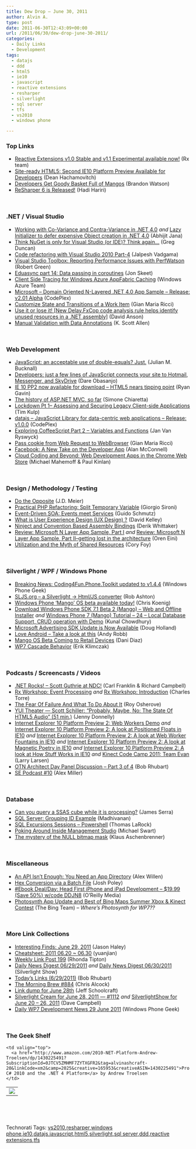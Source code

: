 ```yaml
---
title: Dew Drop – June 30, 2011
author: Alvin A.
type: post
date: 2011-06-30T12:43:09+00:00
url: /2011/06/30/dew-drop-june-30-2011/
categories:
  - Daily Links
  - Development
tags:
  - datajs
  - ddd
  - html5
  - ie10
  - javascript
  - reactive extensions
  - resharper
  - silverlight
  - sql server
  - tfs
  - vs2010
  - windows phone

---
```

### <a name="top"></a>Top Links

  * [Reactive Extensions v1.0 Stable and v1.1 Experimental available now!][1] (Rx team)
  * [Site-ready HTML5: Second IE10 Platform Preview Available for Developers][2] (Dean Hachamovitch)
  * [Developers Get Goody Basket Full of Mangos][3] (Brandon Watson)
  * [ReSharper 6 is Released!][4] (Hadi Hariri)

&#160;

### <a name="dotnet"></a>.NET / Visual Studio

  * [Working with Co-Variance and Contra-Variance in .NET 4.0][5] _and_ [Lazy Initializer to defer expensive Object creation in .NET 4.0][6] (Abhijit Jana)
  * [Think NuGet is only for Visual Studio (or IDE)? Think again&#8230;][7] (Greg Duncan)
  * [Code refactoring with Visual Studio 2010 Part-4][8] (Jalpesh Vadgama)
  * [Visual Studio Toolbox: Reporting Performance Issues with PerfWatson][9] (Robert Green)
  * [Eduasync part 14: Data passing in coroutines][10] (Jon Skeet)
  * [Client Side Tracing for Windows Azure AppFabric Caching][11] (Windows Azure Team)
  * <a href="http://microsoftnlayerapp.codeplex.com/releases/view/69008" target="_blank">Microsoft &#8211; Domain Oriented N-Layered .NET 4.0 App Sample &#8211; Release: v2.01 Alpha</a> (CodePlex)
  * [Customize State and Transitions of a Work Item][12] (Gian Maria Ricci)
  * [Use it or lose it! [New Delay.FxCop code analysis rule helps identify unused resources in a .NET assembly]][13] (David Anson)
  * [Manual Validation with Data Annotations][14] (K. Scott Allen)

&#160;

### <a name="web"></a>Web Development

  * [JavaScript: an acceptable use of double-equals? Just.][15] (Julian M. Bucknall)
  * [Developers: just a few lines of JavaScript connects your site to Hotmail, Messenger, and SkyDrive][16] (Dare Obasanjo)
  * [IE 10 PP2 now available for download – HTML5 nears tipping point][17] (Ryan Gavin)
  * [The history of ASP.NET MVC, so far][18] (Simone Chiaretta)
  * [Lockdown Pt 1– Assessing and Securing Legacy Client-side Applications][19] (Tim Kulp)
  * <a href="http://datajs.codeplex.com/releases/view/69267" target="_blank">datajs &#8211; JavaScript Library for data-centric web applications &#8211; Release: v1.0.0</a> (CodePlex)
  * [Exploring CoffeeScript Part 2 – Variables and Functions][20] (Jan Van Ryswyck)
  * [Pass cookie from Web Request to WebBrowser][21] (Gian Maria Ricci)
  * <a href="http://developers.facebook.com/blog/post/518/" target="_blank">Facebook: A New Take on the Developer App</a> (Alan McConnell)
  * [Cloud Coding and Beyond: Web Development Apps in the Chrome Web Store][22] (Michael Mahemoff & Paul Kinlan)

&#160;

### <a name="design"></a>Design / Methodology / Testing

  * [Do the Opposite][23] (J.D. Meier)
  * [Practical PHP Refactoring: Split Temporary Variable][24] (Giorgio Sironi)
  * <a href="http://www.oracle.com/technetwork/articles/soa/schmutz-soa-eda-405955.html" target="_blank">Event-Driven SOA: Events meet Services</a> (Guido Schmutz)
  * [What is User Experience Design (UX Design) ?][25] (David Kelley)
  * [Ninject and Convention Based Assembly Bindings][26] (Derik Whittaker)
  * [Review: Microsoft N Layer App Sample, Part I][27] _and_ [Review: Microsoft N Layer App Sample, Part II–getting lost in the architecture][28] (Oren Eini)
  * [Utilization and the Myth of Shared Resources][29] (Cory Foy)

&#160;

### <a name="silverlight"></a>Silverlight / WPF / Windows Phone

  * [Breaking News: Coding4Fun.Phone.Toolkit updated to v1.4.4][30] (Windows Phone Geek)
  * [SLJS.org &#8211; a Silverlight -> Html/JS converter][31] (Rob Ashton)
  * [Windows Phone ‘Mango’ OS beta available today!][32] (Chris Koenig)
  * [Download Windows Phone SDK 7.1 Beta 2 (Mango) &#8211; Web and Offline Installer][33] _and_ [Windows Phone 7 (Mango) Tutorial &#8211; 24 &#8211; Local Database Support, CRUD operation with Demo][34] (Kunal Chowdhury)
  * [Microsoft Advertising SDK Update is Now Available][35] (Doug Holland)
  * [Love Android – Take a look at this][36] (Andy Robb)
  * [Mango OS Beta Coming to Retail Devices][37] (Dani Diaz)
  * <a href="http://mobile.dzone.com/news/wp7-cascade-behavior" target="_blank">WP7 Cascade Behavior</a> (Erik Klimczak)

&#160;

### <a name="podcasts"></a>Podcasts / Screencasts / Videos

  * <a href="http://www.dotnetrocks.com/default.aspx?ShowNum=676" target="_blank">.NET Rocks! &#8211; Scott Guthrie at NDC!</a> (Carl Franklin & Richard Campbell)
  * [Rx Workshop: Event Processing][38] _and_ [Rx Workshop: Introduction][39] (Charles Torre)
  * [The Fear Of Failure And What To Do About It][40] (Roy Osherove)
  * [YUI Theater — Scott Schiller: “Probably, Maybe, No: The State Of HTML5 Audio” (51 min.)][41] (Jenny Donnelly)
  * [Internet Explorer 10 Platform Preview 2: Web Workers Demo][42] _and_ [Internet Explorer 10 Platform Preview 2: A look at Positioned Floats in IE10][43] _and_ [Internet Explorer 10 Platform Preview 2: A look at Web Worker Fountains in IE10][44] _and_ [Internet Explorer 10 Platform Preview 2: A look at Magnetic Poetry in IE10][45] _and_ [Internet Explorer 10 Platform Preview 2: A look at How Stuff Works in IE10][46] _and_ [Kinect Code Camp 2011: Team Evan][47] (Larry Larsen)
  * [OTN Architect Day Panel Discussion &#8211; Part 3 of 4][48] (Bob Rhubart)
  * [SE Podcast #10][49] (Alex Miller)

&#160;

### <a name="db"></a>Database

  * [Can you query a SSAS cube while it is processing?][50] (James Serra)
  * [SQL Server: Grouping ID Example][51] (Madhivanan)
  * [SQL Excursions Sessions – Powershell][52] (Thomas LaRock)
  * [Poking Around Inside Management Studio][53] (Michael Swart)
  * [The mystery of the NULL bitmap mask][54] (Klaus Aschenbrenner)

&#160;

### <a name="misc"></a>Miscellaneous

  * [An API Isn’t Enough: You Need an App Directory][55] (Alex Willen)
  * [Hex Conversion via a Batch File][56] (Josh Poley)
  * [#Ebook Deal/Day: Head First iPhone and iPad Development &#8211; $19.99 (Save 50%) w/code DDJN8][57] (O&#8217;Reilly Media)
  * [Photosynth App Update and Best of Bing Maps Summer Xbox & Kinect Contest][58] (The Bing Team) _– Where’s Photosynth for WP7??_

&#160;

### <a name="links"></a>More Link Collections

  * [Interesting Finds: June 29, 2011][59] (Jason Haley)
  * [Cheatsheet: 2011 06.20 ~ 06.30][60] (yuanjian)
  * [Weekly Link Post 199][61] (Rhonda Tipton)
  * [Daily News Digest 06/29/2011][62] _and_ [Daily News Digest 06/30/2011][63] (Silverlight Show)
  * [Today&#8217;s Links (6/29/2011)][64] (Bob Rhubart)
  * [The Morning Brew #884][65] (Chris Alcock)
  * [Link dump for June 28th][66] (Jeff Schoolcraft)
  * [Silverlight Cream for June 28, 2011 &#8212; #1112][67] _and_ [SilverlightShow for June 20 &#8211; 26, 2011][68] (Dave Campbell)
  * [Daily WP7 Development News 29 June 2011][69] (Windows Phone Geek)

&#160;

### <a name="shelf"></a>The Geek Shelf

<table border="0" cellspacing="0" cellpadding="0">
  <tr>
    <td>
      <img data-recalc-dims="1" decoding="async" src="https://i0.wp.com/ecx.images-amazon.com/images/I/51h9Sju5NKL._SL160_.jpg?w=660" />
    </td>
    
    <td valign="top">
      <a href="http://www.amazon.com/2010-NET-Platform-Andrew-Troelsen/dp/1430225491?SubscriptionId=0JTCV5ZMHMF7ZYTXGFR2&tag=alvinashcraft-20&linkCode=xm2&camp=2025&creative=165953&creativeASIN=1430225491">Pro C# 2010 and the .NET 4 Platform</a> by Andrew Troelsen
    </td>
  </tr>
</table>

&#160;

<div style="padding-bottom: 0px; margin: 0px; padding-left: 0px; padding-right: 0px; display: inline; float: none; padding-top: 0px" id="scid:C16BAC14-9A3D-4c50-9394-FBFEF7A93539:7b75c82e-b8f5-4168-83a8-32adf7a9133e" class="wlWriterEditableSmartContent">
  <!--dotnetkickit-->
</div>

&#160;

<div style="padding-bottom: 0px; margin: 0px; padding-left: 0px; padding-right: 0px; display: inline; float: none; padding-top: 0px" id="scid:0767317B-992E-4b12-91E0-4F059A8CECA8:edee876c-83e5-420e-aa03-559dff85abed" class="wlWriterEditableSmartContent">
  Technorati Tags: <a href="http://technorati.com/tags/vs2010" rel="tag">vs2010</a>,<a href="http://technorati.com/tags/resharper" rel="tag">resharper</a>,<a href="http://technorati.com/tags/windows+phone" rel="tag">windows phone</a>,<a href="http://technorati.com/tags/ie10" rel="tag">ie10</a>,<a href="http://technorati.com/tags/datajs" rel="tag">datajs</a>,<a href="http://technorati.com/tags/javascript" rel="tag">javascript</a>,<a href="http://technorati.com/tags/html5" rel="tag">html5</a>,<a href="http://technorati.com/tags/silverlight" rel="tag">silverlight</a>,<a href="http://technorati.com/tags/sql+server" rel="tag">sql server</a>,<a href="http://technorati.com/tags/ddd" rel="tag">ddd</a>,<a href="http://technorati.com/tags/reactive+extensions" rel="tag">reactive extensions</a>,<a href="http://technorati.com/tags/tfs" rel="tag">tfs</a>
</div>

 [1]: http://blogs.msdn.com/b/rxteam/archive/2011/06/29/first-official-release.aspx
 [2]: http://blogs.msdn.com/b/ie/archive/2011/06/29/site-ready-html5-second-ie10-platform-preview-available-for-developers.aspx
 [3]: http://windowsteamblog.com/windows_phone/b/wpdev/archive/2011/06/29/developers-get-goody-basket-full-of-mangos.aspx
 [4]: http://blogs.jetbrains.com/dotnet/2011/06/resharper-6-is-here/
 [5]: http://dailydotnettips.com/2011/06/29/working-with-co-variance-and-contra-variance-in-net-4-0/
 [6]: http://dailydotnettips.com/2011/06/30/lazy-initializer-to-defer-expensive-object-creation-in-net-4-0/
 [7]: http://channel9.msdn.com/coding4fun/blog/Think-NuGet-is-only-for-Visual-Studio-or-IDE-Think-again
 [8]: http://feeds.dzone.com/~r/zones/dotnet/~3/w5xTiOLEkAQ/code-refactoring-visual-studio-0
 [9]: http://channel9.msdn.com/Shows/Visual-Studio-Toolbox/Visual-Studio-Toolbox-Reporting-Performance-Issues-with-PerfWatson
 [10]: http://feedproxy.google.com/~r/JonSkeetCodingBlog/~3/H7aDBFDyQRY/eduasync-part-14-data-passing-in-coroutines.aspx
 [11]: http://blogs.msdn.com/b/windowsazure/archive/2011/06/29/client-side-tracing-for-windows-azure-appfabric-caching.aspx
 [12]: http://feedproxy.google.com/~r/AlkampferEng/~3/YSHeFR1_v40/
 [13]: http://blogs.msdn.com/b/delay/archive/2011/06/29/use-it-or-lose-it-new-delay-fxcop-code-analysis-rule-helps-identify-unused-resources-in-a-net-assembly.aspx
 [14]: http://odetocode.com/Blogs/scott/archive/2011/06/29/manual-validation-with-data-annotations.aspx
 [15]: http://blog.boyet.com/blog/javascriptlessons/javascript-an-acceptable-use-of-double-equals-just/
 [16]: http://windowsteamblog.com/windows_live/b/windowslive/archive/2011/06/29/developers-just-a-few-lines-of-javascript-connects-your-site-to-windows-live.aspx
 [17]: http://windowsteamblog.com/ie/b/ie/archive/2011/06/29/ie-10-pp2-now-available-for-download-html5-nears-tipping-point.aspx
 [18]: http://feedproxy.google.com/~r/Codeclimber/~3/98w3T5mCKK0/The-history-of-ASP-NET-MVC-so-far.aspx
 [19]: http://services.social.microsoft.com/feeds/FeedItem?feedId=00000000-0000-0000-0000-000000000000&itemId=0c3ac9a6-b18b-4a30-9317-c1d66c9d9a35&title=Lockdown+Pt+1%e2%80%93+Assessing+and+Securing+Legacy+Client-side+Applications&uri=http%3a%2f%2fmsdn.microsoft.com%2fscriptjunkie%2fhh314542.aspx&k=HtLbQMLAZbqUYvbG8mPjelsBVTdh7u1PLRYlZfiHZ84%3d
 [20]: http://feedproxy.google.com/~r/ElegantCode/~3/gsl1QfKFJoA/
 [21]: http://feedproxy.google.com/~r/AlkampferEng/~3/BMbIAWhchAs/
 [22]: http://blog.chromium.org/2011/06/cloud-coding-and-beyond-web-development.html
 [23]: http://feedproxy.google.com/~r/SourcesOfInsight/~3/Nx-GckA_qWM/
 [24]: http://feeds.dzone.com/~r/zones/css/~3/nB92IFuBe9o/practical-php-refactoring-1
 [25]: http://hackingsilverlight.blogspot.com/2011/06/what-is-user-experience-design-ux.html
 [26]: http://feedproxy.google.com/~r/Devlicious/~3/q-NrYzuDFJo/ninject-and-convention-based-assembly-bindings.aspx
 [27]: http://feedproxy.google.com/~r/AyendeRahien/~3/qNkduZ6ADL0/review-microsoft-n-layer-app-sample-part-i
 [28]: http://feedproxy.google.com/~r/AyendeRahien/~3/EahdCJqkWaw/review-microsoft-n-layer-app-sample-part-iindash-getting-lost-in-the-architecture
 [29]: http://blog.coryfoy.com/2011/06/utilization-and-the-myth-of-shared-resources/
 [30]: http://www.windowsphonegeek.com/news/breaking-news-coding4fun-phone-toolkit-updated-to-v1-4-4
 [31]: http://feedproxy.google.com/~r/RobAshton/~3/EN9uvu6bB7M/sljs-org-a-silverlight-htmljs-converter.aspx
 [32]: http://feedproxy.google.com/~r/ChrisKoenig/~3/pc8sO1RP_5w/
 [33]: http://feedproxy.google.com/~r/kunal2383/~3/yaGAktIeKBw/download-windows-phone-sdk-71-beta-2.html
 [34]: http://feedproxy.google.com/~r/kunal2383/~3/EFeOmiEdgMg/windows-phone-7-mango-tutorial-24-local.html
 [35]: http://blogs.msdn.com/b/dohollan/archive/2011/06/29/microsoft-advertising-sdk-update-is-now-available.aspx
 [36]: http://feedproxy.google.com/~r/ubelly/~3/xkBStJaIzD8/
 [37]: http://blogs.msdn.com/b/dani/archive/2011/06/29/mango-os-beta-coming-to-retail-devices.aspx
 [38]: http://channel9.msdn.com/Series/Rx-Workshop/Rx-Workshop-Event-Processing
 [39]: http://channel9.msdn.com/Series/Rx-Workshop/Rx-Workshop-Introduction
 [40]: http://feedproxy.google.com/~r/5whys/~3/4vhVCly_I2g/the-fear-of-failure-and-what-to-do-about-it.html
 [41]: http://feeds.yuiblog.com/~r/YahooUserInterfaceBlog/~3/AxYWPNo5phI/
 [42]: http://channel9.msdn.com/posts/Internet-Explorer-10-Platform-Preview-2-Web-Workers-Demo
 [43]: http://channel9.msdn.com/posts/Internet-Explorer-10-Platform-Preview-2-A-look-at-Positioned-Floats-in-IE10
 [44]: http://channel9.msdn.com/posts/Internet-Explorer-10-Platform-Preview-2-A-look-at-Web-Worker-Fountains-in-IE10
 [45]: http://channel9.msdn.com/posts/Internet-Explorer-10-Platform-Preview-2-A-look-at-Magnetic-Poetry-in-IE10
 [46]: http://channel9.msdn.com/posts/Internet-Explorer-10-Platform-Preview-2-A-look-at-How-Stuff-Works-in-IE10
 [47]: http://channel9.msdn.com/posts/Kinect-Code-Camp-2011-Team-Evan
 [48]: http://feedproxy.google.com/~r/OtnArch2Arch/~3/8fk8acyPWdk/10435793_archday_part3_062911.mp3
 [49]: http://blog.stackoverflow.com/2011/06/se-podcast-10/
 [50]: http://feedproxy.google.com/~r/sqlserverpedia/~3/KDee1iT-KwE/
 [51]: http://feedproxy.google.com/~r/sqlservercurry/blog/~3/w84R5w28jAE/sql-server-grouping-id-example.html
 [52]: http://feedproxy.google.com/~r/sqlserverpedia/~3/TR4qlcfLjP8/
 [53]: http://feedproxy.google.com/~r/sqlserverpedia/~3/LKoBPyaj0EM/
 [54]: http://www.sqlservercentral.com/blogs/aschenbrenner/archive/2011/06/29/the-mystery-of-the-null-bitmap-mask.aspx
 [55]: http://feedproxy.google.com/~r/ProgrammableWeb/~3/y94q4IdTPn4/
 [56]: http://blogs.msdn.com/b/joshpoley/archive/2011/06/29/hex-conversion-via-a-batch-file.aspx
 [57]: http://feeds.oreilly.com/~r/oreilly/news/~3/Z6GPB0e2gGo/
 [58]: http://www.bing.com/community/Site_Blogs/b/search/archive/2011/06/29/photosynth-app-update-and-best-of-bing-maps-summer-xbox-amp-kinect-contest.aspx
 [59]: http://jasonhaley.com/blog/post.aspx?id=3bc14be2-d082-40c8-9939-ed51918e7d8e
 [60]: http://weblogs.asp.net/yuanjian/archive/2011/06/30/cheatsheet-2011-06-20-06-30.aspx
 [61]: http://rhondatipton.net/2011/06/29/weekly-link-post-199/
 [62]: http://feedproxy.google.com/~r/silverlightshow/~3/vhECE8vXNbs/Daily-News-Digest-06-29-2011.aspx
 [63]: http://feedproxy.google.com/~r/silverlightshow/~3/CB3ztNReTYA/Daily-News-Digest-06-30-2011.aspx
 [64]: http://feedproxy.google.com/~r/brhubartOTN/~3/mKKl9C-hepQ/today_s_links_6_29
 [65]: http://feedproxy.google.com/~r/ReflectivePerspective/~3/x3AsTyZqK_I/
 [66]: http://thequeue.net/blog/2011/06/28/link-dump-for-june-28th-2/
 [67]: http://geekswithblogs.net/WynApseTechnicalMusings/archive/2011/06/28/146011.aspx
 [68]: http://geekswithblogs.net/WynApseTechnicalMusings/archive/2011/06/29/146026.aspx
 [69]: http://www.windowsphonegeek.com/news/daily-wp7-development-news-29-june-2011